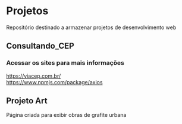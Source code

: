 # Projetos
Repositório destinado a armazenar projetos de desenvolvimento web

## Consultando_CEP
### Acessar os sites para mais informações 
<https://viacep.com.br/><br>
<https://www.npmjs.com/package/axios>

## Projeto Art 
Página criada para exibir obras de grafite urbana 

